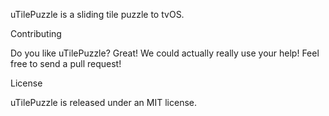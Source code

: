 uTilePuzzle is a sliding tile puzzle to tvOS.

Contributing

Do you like uTilePuzzle? Great! We could actually really use your help! Feel free to send a pull request!

License

uTilePuzzle is released under an MIT license.
